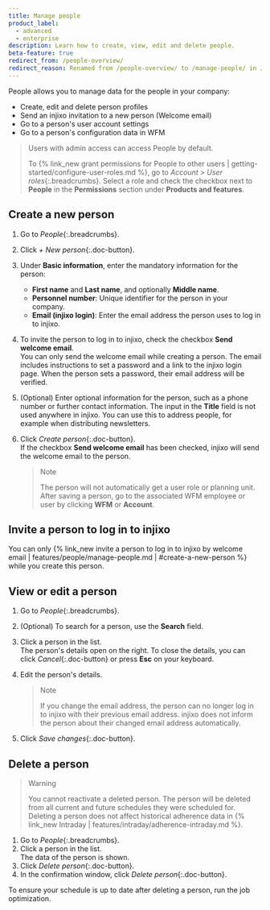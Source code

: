 ```yaml
---
title: Manage people
product_label:
  - advanced
  - enterprise
description: Learn how to create, view, edit and delete people.
beta-feature: true
redirect_from: /people-overview/
redirect_reason: Renamed from /people-overview/ to /manage-people/ in Jan 2023
---
```


People allows you to manage data for the people in your company:

- Create, edit and delete person profiles
- Send an injixo invitation to a new person (Welcome email)
- Go to a person's user account settings
- Go to a person's configuration data in WFM

> Users with admin access can access People by default.
>
> To {% link_new grant permissions for People to other users | getting-started/configure-user-roles.md %}, go to _Account > User roles_{:.breadcrumbs}. Select a role and check the checkbox next to **People** in the **Permissions** section under **Products and features**.

## Create a new person

1. Go to _People_{:.breadcrumbs}.
2. Click _+ New person_{:.doc-button}.
3. Under **Basic information**, enter the mandatory information for the person:
   - **First name** and **Last name**, and optionally **Middle name**.
   - **Personnel number**: Unique identifier for the person in your company.
   - **Email (injixo login)**: Enter the email address the person uses to log in to injixo.
4. To invite the person to log in to injixo, check the checkbox **Send welcome email**.  
   You can only send the welcome email while creating a person. The email includes instructions to set a password and a link to the injixo login page. When the person sets a password, their email address will be verified.
5. (Optional) Enter optional information for the person, such as a phone number or further contact information.
   The input in the **Title** field is not used anywhere in injixo. You can use this to address people, for example when distributing newsletters.
6. Click _Create person_{:.doc-button}.  
   If the checkbox **Send welcome email** has been checked, injixo will send the welcome email to the person.

   > Note
   >
   > The person will not automatically get a user role or planning unit. After saving a person, go to the associated WFM employee or user by clicking **WFM** or **Account**.

## Invite a person to log in to injixo

You can only {% link_new invite a person to log in to injixo by welcome email | features/people/manage-people.md | #create-a-new-person %} while you create this person.

## View or edit a person

1. Go to _People_{:.breadcrumbs}.
2. (Optional) To search for a person, use the **Search** field.
3. Click a person in the list.  
   The person's details open on the right. To close the details, you can click _Cancel_{:.doc-button} or press **Esc** on your keyboard.
4. Edit the person's details.

   > Note
   >
   > If you change the email address, the person can no longer log in to injixo with their previous email address. injixo does not inform the person about their changed email address automatically.

5. Click _Save changes_{:.doc-button}.

## Delete a person

> Warning
>
> You cannot reactivate a deleted person. The person will be deleted from all current and future schedules they were scheduled for. Deleting a person does not affect historical adherence data in {% link_new Intraday | features/intraday/adherence-intraday.md %}.

1. Go to _People_{:.breadcrumbs}.
2. Click a person in the list.  
   The data of the person is shown.
3. Click _Delete person_{:.doc-button}.
4. In the confirmation window, click _Delete person_{:.doc-button}.

To ensure your schedule is up to date after deleting a person, run the job optimization.
